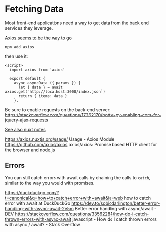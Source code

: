 # Fetching Data

Most front-end applications need a way to get data from the back end services they leverage.

[Axios seems to be the way to go](https://github.com/axios/axios)

    npm add axios

then use it:

```
<script>
  import axios from 'axios'

  export default {
    async asyncData ({ params }) {
      let { data } = await axios.get(`http://localhost:3000/index.json`)
      return { items: data }
    },
```


Be sure to enable requests on the back-end server:  
https://stackoverflow.com/questions/17262170/bottle-py-enabling-cors-for-jquery-ajax-requests


[See also nuxt notes](nuxt.md)

https://axios.nuxtjs.org/usage/
Usage - Axios Module
https://github.com/axios/axios
axios/axios: Promise based HTTP client for the browser and node.js


## Errors

You can still catch errors with await calls by chaining the calls to `catch`, similar to the way you would with promises. 

https://duckduckgo.com/?t=canonical&q=how+to+catch+error+with+await&ia=web
how to catch error with await at DuckDuckGo
https://dev.to/sobiodarlington/better-error-handling-with-async-await-2e5m
Better error handling with async/await - DEV
https://stackoverflow.com/questions/33562284/how-do-i-catch-thrown-errors-with-async-await
javascript - How do I catch thrown errors with async / await? - Stack Overflow
